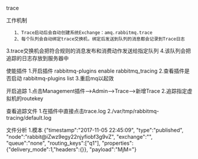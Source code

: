 trace


工作机制

       1、Trace启动后会自动创建系统Exchange：amq.rabbitmq.trace
       2、每个队列会自动绑定trace交换机，绑定后发送到队列的消息都会记录到Trace日志
3.trace交换机会把符合规则的消息发布和消费动作发送给指定队列
4.该队列会把追踪的日志存放到服务器中


使能插件
1.开启插件
rabbitmq-plugins enable  rabbitmq_tracing
2.查看插件是否启动
rabbitmq-plugins list
3.重启mq以起效

开启追踪
        1.点击Management插件-->Admin-->Trace-->新增Trace
        2.追踪指定虚拟机的routekey

查看追踪文件
1.在插件中直接点击trace.log
2./var/tmp/rabbitmq-tracing/default.log

文件分析
1.模本
{"timestamp":"2017-11-05 22:45:09",
  "type":"published",
  "node":"rabbit@iZwz9egy22njyfiobf3g9vZ",
  "exchange":"",
   "queue":"none",
   "routing_keys":["q1"],
   "properties":{"delivery_mode":1,"headers":{}},
   "payload":"MjM="}

